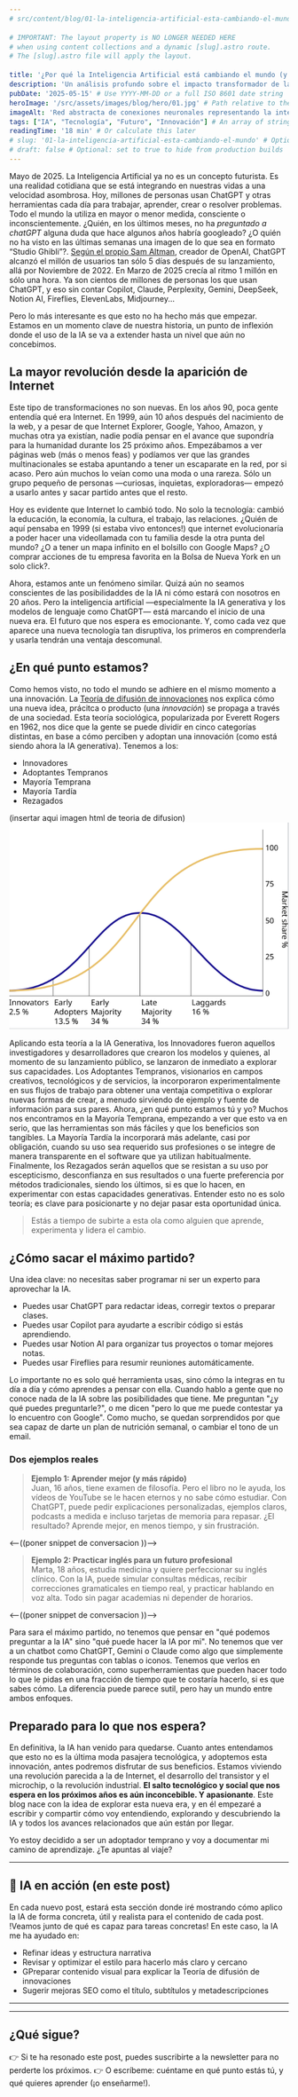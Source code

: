 ```yaml
---
# src/content/blog/01-la-inteligencia-artificial-esta-cambiando-el-mundo.md

# IMPORTANT: The layout property is NO LONGER NEEDED HERE
# when using content collections and a dynamic [slug].astro route.
# The [slug].astro file will apply the layout.

title: '¿Por qué la Inteligencia Artificial está cambiando el mundo (y tú deberías sumarte al cambio)?'
description: 'Un análisis profundo sobre el impacto transformador de la IA en la sociedad moderna y cómo puedes adaptarte y prosperar.'
pubDate: '2025-05-15' # Use YYYY-MM-DD or a full ISO 8601 date string
heroImage: '/src/assets/images/blog/hero/01.jpg' # Path relative to the `public` folder. Create this image.
imageAlt: 'Red abstracta de conexiones neuronales representando la inteligencia artificial'
tags: ["IA", "Tecnología", "Futuro", "Innovación"] # An array of strings
readingTime: '18 min' # Or calculate this later
# slug: '01-la-inteligencia-artificial-esta-cambiando-el-mundo' # Optional: Astro uses filename by default
# draft: false # Optional: set to true to hide from production builds
---
```


Mayo de 2025. La Inteligencia Artificial ya no es un concepto futurista. Es una realidad cotidiana que se está integrando en nuestras vidas a una velocidad asombrosa. Hoy, millones de personas usan ChatGPT y otras herramientas cada día para trabajar, aprender, crear o resolver problemas. Todo el mundo la utiliza en mayor o menor medida, consciente o inconscientemente.  ¿Quién, en los últimos meses, no ha *preguntado a chatGPT* alguna duda que hace algunos años habría googleado?
¿O quién no ha visto en las últimas semanas una imagen de lo que sea en formato “Studio Ghibli”?. [Según el propio Sam Altman](https://x.com/sama/status/1906771292390666325), creador de OpenAI, ChatGPT alcanzó el millón de usuarios tan sólo 5 días después de su lanzamiento, allá por Noviembre de 2022. En Marzo de 2025 crecía al ritmo 1 millón en sólo una hora. Ya son cientos de millones de personas los que usan ChatGPT, y eso sin contar Copilot, Claude, Perplexity, Gemini, DeepSeek, Notion AI, Fireflies, ElevenLabs, Midjourney...
     

Pero lo más interesante es que esto no ha hecho más que empezar. Estamos en un momento clave de nuestra historia, un punto de inflexión donde el uso de la IA se va a extender hasta un nivel que aún no concebimos.

## La mayor revolución desde la aparición de Internet

Este tipo de transformaciones no son nuevas. En los años 90, poca gente entendía qué era Internet. En 1999, aún 10 años después del nacimiento de la web, y a pesar de que Internet Explorer, Google, Yahoo, Amazon, y muchas otra ya existían, nadie podía pensar en el avance que supondría para la humanidad durante los 25 próximo años. Empezábamos a ver páginas web (más o menos feas) y podíamos ver que las grandes multinacionales se estaba apuntando a tener un escaparate en la red, por si acaso. Pero aún muchos lo veían como una moda o una rareza. Sólo un grupo pequeño de personas —curiosas, inquietas, exploradoras— empezó a usarlo antes y sacar partido antes que el resto. 

Hoy es evidente que Internet lo cambió todo. No solo la tecnología: cambió la educación, la economía, la cultura, el trabajo, las relaciones. ¿Quién de aquí pensaba en 1999 (si estaba vivo entonces!) que internet evolucionaría a poder hacer una videollamada con tu familia desde la otra punta del mundo? ¿O a tener un mapa infinito en el bolsillo con Google Maps? ¿O comprar acciones de tu empresa favorita en la Bolsa de Nueva York en un solo click?.

 Ahora, estamos ante un fenómeno similar. Quizá aún no seamos conscientes de las posibilidaddes de la IA ni cómo estará con nosotros en 20 años. Pero la inteligencia artificial —especialmente la IA generativa y los modelos de lenguaje como ChatGPT— está marcando el inicio de una nueva era. El futuro que nos espera es emocionante. Y, como cada vez que aparece una nueva tecnología tan disruptiva, los primeros en comprenderla y usarla tendrán una ventaja descomunal.

## ¿En qué punto estamos?

Como hemos visto, no todo el mundo se adhiere en el mismo momento a una innovación. La [Teoría de difusión de innovaciones](https://es.wikipedia.org/wiki/Difusi%C3%B3n_de_innovaciones) nos explica cómo una nueva idea, prácitca o producto (una *innovación*) se propaga a través de una sociedad. Esta teoría sociológica, popularizada por Everett Rogers en 1962, nos dice que la gente se puede dividir en cinco categorías distintas, en base a cómo perciben y adoptan una innovación (como está siendo ahora la IA generativa). Tenemos a los:

- Innovadores
- Adoptantes Tempranos
- Mayoría Temprana
- Mayoría Tardía
- Rezagados

(insertar aqui imagen html de teoria de difusion)
![Teoria de difusion de innovaciones](</src/assets/images/blog/01-TeoriaInnovadores.png>)

Aplicando esta teoría a la IA Generativa, los Innovadores fueron aquellos investigadores y desarrolladores que crearon los modelos y quienes, al momento de su lanzamiento público, se lanzaron de inmediato a explorar sus capacidades. Los Adoptantes Tempranos, visionarios en campos creativos, tecnológicos y de servicios, la incorporaron experimentalmente en sus flujos de trabajo para obtener una ventaja competitiva o explorar nuevas formas de crear, a menudo sirviendo de ejemplo y fuente de información para sus pares. Ahora, ¿en qué punto estamos tú y yo? Muchos nos encontramos en la Mayoría Temprana, empezando a ver que esto va en serio, que las herramientas son más fáciles y que los beneficios son tangibles. La Mayoría Tardía la incorporará más adelante, casi por obligación, cuando su uso sea requerido sus profesiones o se integre de manera transparente en el software que ya utilizan habitualmente. Finalmente, los Rezagados serán aquellos que se resistan a su uso por escepticismo, desconfianza en sus resultados o una fuerte preferencia por métodos tradicionales, siendo los últimos, si es que lo hacen, en experimentar con estas capacidades generativas. Entender esto no es solo teoría; es clave para posicionarte y no dejar pasar esta oportunidad única.

> Estás a tiempo de subirte a esta ola como alguien que aprende, experimenta y lidera el cambio.


## ¿Cómo sacar el máximo partido?

Una idea clave: no necesitas saber programar ni ser un experto para aprovechar la IA.

- Puedes usar ChatGPT para redactar ideas, corregir textos o preparar clases.
- Puedes usar Copilot para ayudarte a escribir código si estás aprendiendo.
- Puedes usar Notion AI para organizar tus proyectos o tomar mejores notas.
- Puedes usar Fireflies para resumir reuniones automáticamente.

Lo importante no es solo qué herramienta usas, sino cómo la integras en tu día a día y cómo aprendes a pensar con ella. Cuando hablo a gente que no conoce nada de la IA sobre las posibilidades que tiene. Me preguntan "¿y qué puedes preguntarle?", o me dicen "pero lo que me puede contestar ya lo encuentro con Google". Como mucho, se quedan sorprendidos por que sea capaz de darte un plan de nutrición semanal, o cambiar el tono de un email.

### Dos ejemplos reales
> **Ejemplo 1: Aprender mejor (y más rápido)**  
Juan, 16 años, tiene examen de filosofía. Pero el libro no le ayuda, los vídeos de YouTube se le hacen eternos y no sabe cómo estudiar.
Con ChatGPT, puede pedir explicaciones personalizadas, ejemplos claros, podcasts a medida e incluso tarjetas de memoria para repasar.
¿El resultado? Aprende mejor, en menos tiempo, y sin frustración.

<--((poner snippet de conversacion ))-->

>  **Ejemplo 2: Practicar inglés para un futuro profesional**  
Marta, 18 años, estudia medicina y quiere perfeccionar su inglés clínico.
Con la IA, puede simular consultas médicas, recibir correcciones gramaticales en tiempo real, y practicar hablando en voz alta. Todo sin pagar academias ni depender de horarios.

<--((poner snippet de conversacion ))-->

Para sara el máximo partido, no tenemos que pensar en "qué podemos preguntar a la IA" sino "qué puede hacer la IA por mi". No tenemos que ver a un chatbot como ChatGPT, Gemini o Claude como algo que simplemente responde tus preguntas con tablas o iconos. Tenemos que verlos en términos de colaboración, como superherramientas que pueden hacer todo lo que le pidas en una fracción de tiempo que te costaría hacerlo, si es que sabes cómo. La diferencia puede parece sutil, pero hay un mundo entre ambos enfoques.


## Preparado para lo que nos espera? 

En definitiva, la IA han venido para quedarse. Cuanto antes entendamos que esto no es la última moda pasajera tecnológica, y adoptemos esta innovación, antes podremos disfrutar de sus beneficios. Estamos viviendo una revolución parecida a la de Internet, el desarrollo del transistor y el microchip, o la revolución industrial. **El salto tecnológico y social que nos espera en los próximos años es aún inconcebible. Y apasionante**. Este blog nace con la idea de explorar esta nueva era, y en él empezaré a escribir y compartir cómo voy entendiendo, explorando y descubriendo la IA y todos los avances relacionados que aún están por llegar.

Yo estoy decidido a ser un adoptador temprano y voy a documentar mi camino de aprendizaje. ¿Te apuntas al viaje?

--- 

## 🤖 IA en acción (en este post)

En cada nuevo post, estará esta sección donde iré mostrando cómo aplico la IA de forma concreta, útil y realista para el contenido de cada post. !Veamos junto de qué es capaz para tareas concretas! En este caso, la IA me ha ayudado en:

- Refinar ideas y estructura narrativa
- Revisar y optimizar el estilo para hacerlo más claro y cercano
- GPreparar contenido visual para explicar la Teoría de difusión de innovaciones
- Sugerir mejoras SEO como el título, subtítulos y metadescripciones

---
---

## ¿Qué sigue?

👉 Si te ha resonado este post, puedes suscribirte a la newsletter para no perderte los próximos.
👉 O escríbeme: cuéntame en qué punto estás tú, y qué quieres aprender (¡o enseñarme!).